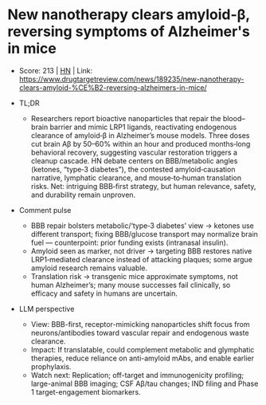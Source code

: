 # New nanotherapy clears amyloid-β, reversing symptoms of Alzheimer's in mice

- Score: 213 | [HN](https://news.ycombinator.com/item?id=45528308) | Link: https://www.drugtargetreview.com/news/189235/new-nanotherapy-clears-amyloid-%CE%B2-reversing-alzheimers-in-mice/

- TL;DR
  - Researchers report bioactive nanoparticles that repair the blood–brain barrier and mimic LRP1 ligands, reactivating endogenous clearance of amyloid‑β in Alzheimer’s mouse models. Three doses cut brain Aβ by 50–60% within an hour and produced months‑long behavioral recovery, suggesting vascular restoration triggers a cleanup cascade. HN debate centers on BBB/metabolic angles (ketones, “type‑3 diabetes”), the contested amyloid‑causation narrative, lymphatic clearance, and mouse‑to‑human translation risks. Net: intriguing BBB‑first strategy, but human relevance, safety, and durability remain unproven.

- Comment pulse
  - BBB repair bolsters metabolic/‘type‑3 diabetes’ view → ketones use different transport; fixing BBB/glucose transport may normalize brain fuel — counterpoint: prior funding exists (intranasal insulin).
  - Amyloid seen as marker, not driver → targeting BBB restores native LRP1‑mediated clearance instead of attacking plaques; some argue amyloid research remains valuable.
  - Translation risk → transgenic mice approximate symptoms, not human Alzheimer’s; many mouse successes fail clinically, so efficacy and safety in humans are uncertain.

- LLM perspective
  - View: BBB-first, receptor-mimicking nanoparticles shift focus from neurons/antibodies toward vascular repair and endogenous waste clearance.
  - Impact: If translatable, could complement metabolic and glymphatic therapies, reduce reliance on anti-amyloid mAbs, and enable earlier prophylaxis.
  - Watch next: Replication; off-target and immunogenicity profiling; large-animal BBB imaging; CSF Aβ/tau changes; IND filing and Phase 1 target-engagement biomarkers.
